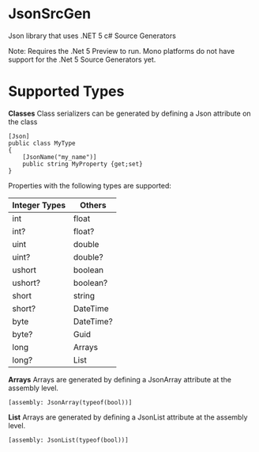 # JsonSrcGen
Json library that uses .NET 5 c# Source Generators

Note: Requires the .Net 5 Preview to run. Mono platforms do not have support for the .Net 5 Source Generators yet.

# Supported Types

**Classes**
Class serializers can be generated by defining a Json attribute on the class
```
[Json]
public class MyType
{
    [JsonName("my_name")]
    public string MyProperty {get;set}
}
```
Properties with the following types are supported:

Integer Types | Others
------|--------
int |  float 
int? | float?
uint | double
uint? | double?
ushort | boolean
ushort? | boolean?
short | string
short? | DateTime
byte | DateTime?
byte? | Guid
long | Arrays
long? | List<T>
    
**Arrays**
Arrays are generated by defining a JsonArray attribute at the assembly level.

```[assembly: JsonArray(typeof(bool))] ```

**List**
Arrays are generated by defining a JsonList attribute at the assembly level.

```[assembly: JsonList(typeof(bool))] ```
